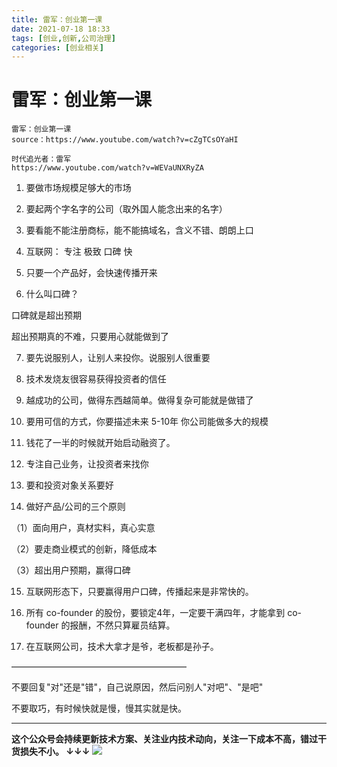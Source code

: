 ```yaml
---
title: 雷军：创业第一课
date: 2021-07-18 18:33
tags: [创业,创新,公司治理]
categories: [创业相关]
---
```


# 雷军：创业第一课

```
雷军：创业第一课
source：https://www.youtube.com/watch?v=cZgTCsOYaHI

时代追光者：雷军
https://www.youtube.com/watch?v=WEVaUNXRyZA
```

1. 要做市场规模足够大的市场

2. 要起两个字名字的公司（取外国人能念出来的名字）

3. 要看能不能注册商标，能不能搞域名，含义不错、朗朗上口

4. 互联网： 专注 极致  口碑 快

5. 只要一个产品好，会快速传播开来

6. 什么叫口碑？

口碑就是超出预期

超出预期真的不难，只要用心就能做到了

7. 要先说服别人，让别人来投你。说服别人很重要

8. 技术发烧友很容易获得投资者的信任

9. 越成功的公司，做得东西越简单。做得复杂可能就是做错了

10. 要用可信的方式，你要描述未来 5-10年 你公司能做多大的规模

11. 钱花了一半的时候就开始启动融资了。

12. 专注自己业务，让投资者来找你

13. 要和投资对象关系要好

14. 做好产品/公司的三个原则

（1）面向用户，真材实料，真心实意

（2）要走商业模式的创新，降低成本

（3）超出用户预期，赢得口碑

15. 互联网形态下，只要赢得用户口碑，传播起来是非常快的。

16. 所有 co-founder 的股份，要锁定4年，一定要干满四年，才能拿到 co-founder 的报酬，不然只算雇员结算。

17. 在互联网公司，技术大拿才是爷，老板都是孙子。


————————————————————

不要回复"对"还是"错"，自己说原因，然后问别人"对吧"、"是吧"

不要取巧，有时候快就是慢，慢其实就是快。

------
**这个公众号会持续更新技术方案、关注业内技术动向，关注一下成本不高，错过干货损失不小。
↓↓↓**
![](https://tva1.sinaimg.cn/large/e6c9d24egy1gzzmv1p67mj21bi0hcwgh.jpg)